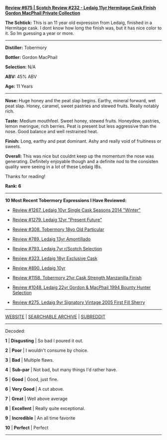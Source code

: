 
[**Review #675 | Scotch Review #232 - Ledaig 11yr Hermitage Cask Finish Gordon MacPhail Private Collection**]( https://t8ke.review/review-675-ledaig-2005-11yr-hermitage-finish-gordon-macphail/)

**The Schtick:** This is an 11 year old expression from Ledaig, finished in a Hermitage cask. I dont know how long the finish was, but it has nice color to it. So Im guessing a year or more. 

-----

**Distiller:** Tobermory

**Bottler:** Gordon MacPhail

**Selection:** N/A

**ABV:**  45% ABV

**Age:** 11 Years 

-----

**Nose:**   Huge honey and the peat slap begins. Earthy, mineral forward, wet peat slap. Honey, caramel, sweet pastries and stewed fruits. Really notably rich. 

**Taste:** Medium mouthfeel. Sweet honey, stewed fruits. Honeydew, pastries, lemon meringue, rich berries. Peat is present but less aggressive than the nose. Good balance and well restrained heat.

**Finish:** Long, earthy and peat dominant. Ashy and really void of fruitiness or sweets. 

**Overall:** This was nice but couldnt keep up the momentum the nose was generating. Definitely enjoyable though and a definite nod to the consisten quality were seeing in a lot of these Ledaig IBs. 

Thanks for reading!

**Rank: 6**

----- 

**10 Most Recent Tobermory Expressions I Have Reviewed:** 

- [Review #1267. Ledaig 10yr Single Cask Seasons 2014 "Winter"]( https://t8ke.review/review-1267-ledaig-10yr-single-cask-seasons-2014-winter) 

- [Review #1279. Ledaig 12yr "Present Future"]( https://t8ke.review/review-1279-ledaig-12yr-present-future) 

- [Review #308. Tobermory 18yo Old Particular]( https://t8ke.review/review-308-highland-park-dark-origins/) 

- [Review #789. Ledaig 13yr Amontillado]( https://t8ke.review/review-789-ledaig-13yr-amontillado/) 

- [Review #793. Ledaig 7yr r/Scotch Selection]( https://t8ke.review/review-793-ledaig-7yr-r-scotch-selection/) 

- [Review #323. Ledaig 18yr Exclusive Cask]( https://t8ke.review/review-323-ledaig-exclusive-casks-18yr/) 

- [Review #890. Ledaig 10yr]( https://t8ke.review/review-890-ledaig-10/) 

- [Review #1158. Tobermory 21yr Cask Strength Manzanilla Finish]( https://t8ke.review/review-1158-tobermory-21yr-cask-strength-manzanilla-finish/) 

- [Review #1048. Ledaig 22yr Gordon &amp; MacPhail 1994 Bounty Hunter Selection]( https://t8ke.review/review-1048-ledaig-22yr-gordon-macphail-1994-bounty-hunter-selection/) 

- [Review #275. Ledaig 9yr Signatory Vintage 2005 First Fill Sherry]( https://t8ke.review/review-275-ledaig-9yr-signatory-vintage/) 

-----

[WEBSITE](https://t8ke.review) | [SEARCHABLE ARCHIVE](https://t8ke.review/review-archive/) | [SUBREDDIT](https://reddit.com/r/t8kereviews)

-----

Decoded:

**1** | **Disgusting** | So bad I poured it out.

**2** | **Poor** | I wouldn't consume by choice.

**3** | **Bad** | Multiple flaws.

**4** | **Sub-par** | Not bad, but many things I'd rather have.

**5** | **Good** | Good, just fine.

**6** | **Very Good** | A cut above.

**7** | **Great** | Well above average

**8** | **Excellent** | Really quite exceptional.

**9** | **Incredible** | An all time favorite

**10** | **Perfect** | Perfect

----

